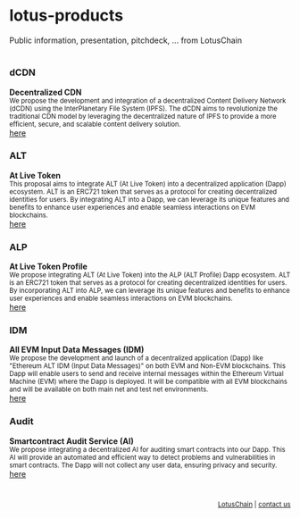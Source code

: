 # lotus-products
Public information, presentation, pitchdeck, ... from LotusChain

#

### dCDN
**Decentralized CDN**\
<sub>We propose the development and integration of a decentralized Content Delivery Network (dCDN) using the InterPlanetary File System (IPFS). The dCDN aims to revolutionize the traditional CDN model by leveraging the decentralized nature of IPFS to provide a more efficient, secure, and scalable content delivery solution.</sub>\
[here](https://github.com/blue-lotus-org/lotus-products/tree/main/dCDN)

### ALT
**At Live Token**\
<sub>This proposal aims to integrate ALT (At Live Token) into a decentralized application (Dapp) ecosystem. ALT is an ERC721 token that serves as a protocol for creating decentralized identities for users. By integrating ALT into a Dapp, we can leverage its unique features and benefits to enhance user experiences and enable seamless interactions on EVM blockchains.</sub>\
[here](https://github.com/blue-lotus-org/lotus-products/tree/main/ALT)

### ALP
**At Live Token Profile**\
<sub>We propose integrating ALT (At Live Token) into the ALP (ALT Profile) Dapp ecosystem. ALT is an ERC721 token that serves as a protocol for creating decentralized identities for users. By incorporating ALT into ALP, we can leverage its unique features and benefits to enhance user experiences and enable seamless interactions on EVM blockchains.</sub>\
[here](https://github.com/blue-lotus-org/lotus-products/tree/main/ALP)

### IDM
**All EVM Input Data Messages (IDM)**\
<sub>We propose the development and launch of a decentralized application (Dapp) like "Ethereum ALT IDM (Input Data Messages)" on both EVM and Non-EVM blockchains. This Dapp will enable users to send and receive internal messages within the Ethereum Virtual Machine (EVM) where the Dapp is deployed. It will be compatible with all EVM blockchains and will be available on both main net and test net environments.</sub>\
[here](https://github.com/blue-lotus-org/lotus-products/tree/main/IDM)

### Audit
**Smartcontract Audit Service (AI)**\
<sub>We propose integrating a decentralized AI for auditing smart contracts into our Dapp. This AI will provide an automated and efficient way to detect problems and vulnerabilities in smart contracts. The Dapp will not collect any user data, ensuring privacy and security.</sub>\
[here](https://github.com/blue-lotus-org/lotus-products/tree/main/Audit)

#

<div align="right">
 <small>  <a href="https://lotuschain.org">LotusChain</a> | <a href="mailto:contact@lotuschain.org">contact us</a> </small>
</div>
